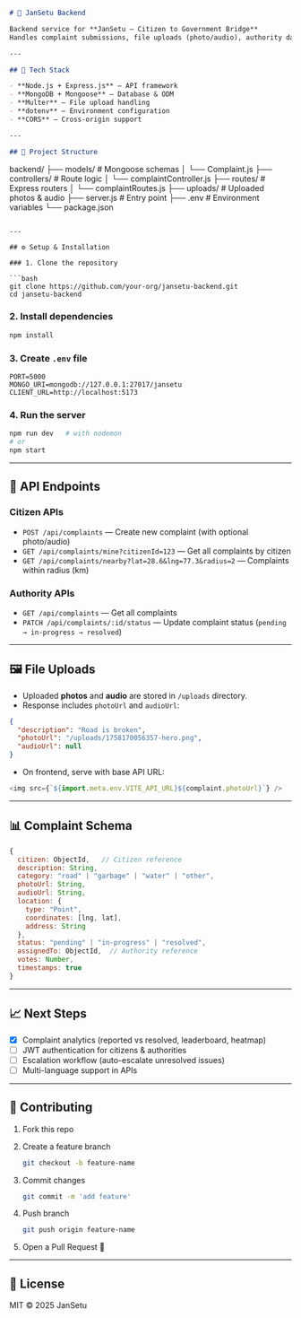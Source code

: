 ```markdown
# 📡 JanSetu Backend

Backend service for **JanSetu – Citizen to Government Bridge**  
Handles complaint submissions, file uploads (photo/audio), authority dashboards, analytics, and escalation workflows.

---

## 🚀 Tech Stack

- **Node.js + Express.js** — API framework
- **MongoDB + Mongoose** — Database & ODM
- **Multer** — File upload handling
- **dotenv** — Environment configuration
- **CORS** — Cross-origin support

---

## 📂 Project Structure

```
backend/
├── models/              # Mongoose schemas
│   └── Complaint.js
├── controllers/         # Route logic
│   └── complaintController.js
├── routes/              # Express routers
│   └── complaintRoutes.js
├── uploads/             # Uploaded photos & audio
├── server.js            # Entry point
├── .env                 # Environment variables
└── package.json
```

---

## ⚙️ Setup & Installation

### 1. Clone the repository

```bash
git clone https://github.com/your-org/jansetu-backend.git
cd jansetu-backend
```

### 2. Install dependencies

```bash
npm install
```

### 3. Create `.env` file

```env
PORT=5000
MONGO_URI=mongodb://127.0.0.1:27017/jansetu
CLIENT_URL=http://localhost:5173
```

### 4. Run the server

```bash
npm run dev   # with nodemon
# or
npm start
```

---

## 📡 API Endpoints

### Citizen APIs

- `POST /api/complaints` — Create new complaint (with optional photo/audio)
- `GET /api/complaints/mine?citizenId=123` — Get all complaints by citizen
- `GET /api/complaints/nearby?lat=28.6&lng=77.3&radius=2` — Complaints within radius (km)

### Authority APIs

- `GET /api/complaints` — Get all complaints
- `PATCH /api/complaints/:id/status` — Update complaint status (`pending → in-progress → resolved`)

---

## 🖼️ File Uploads

- Uploaded **photos** and **audio** are stored in `/uploads` directory.
- Response includes `photoUrl` and `audioUrl`:

```json
{
  "description": "Road is broken",
  "photoUrl": "/uploads/1758170056357-hero.png",
  "audioUrl": null
}
```

- On frontend, serve with base API URL:

```js
<img src={`${import.meta.env.VITE_API_URL}${complaint.photoUrl}`} />
```

---

## 📊 Complaint Schema

```js
{
  citizen: ObjectId,   // Citizen reference
  description: String,
  category: "road" | "garbage" | "water" | "other",
  photoUrl: String,
  audioUrl: String,
  location: {
    type: "Point",
    coordinates: [lng, lat],
    address: String
  },
  status: "pending" | "in-progress" | "resolved",
  assignedTo: ObjectId,  // Authority reference
  votes: Number,
  timestamps: true
}
```

---

## 📈 Next Steps

- [x] Complaint analytics (reported vs resolved, leaderboard, heatmap)
- [ ] JWT authentication for citizens & authorities
- [ ] Escalation workflow (auto-escalate unresolved issues)
- [ ] Multi-language support in APIs

---

## 🤝 Contributing

1. Fork this repo
2. Create a feature branch

    ```bash
    git checkout -b feature-name
    ```

3. Commit changes

    ```bash
    git commit -m 'add feature'
    ```

4. Push branch

    ```bash
    git push origin feature-name
    ```

5. Open a Pull Request 🚀

---

## 📜 License

MIT © 2025 JanSetu
```

